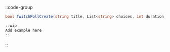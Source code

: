 ::code-group
  ```csharp [Method]
  bool TwitchPollCreate(string title, List<string> choices, int duration, int channelPointsPerVote = 0);
  ```
  ```csharp [Example]
  ::wip
  Add example here
  ::
  ```
::